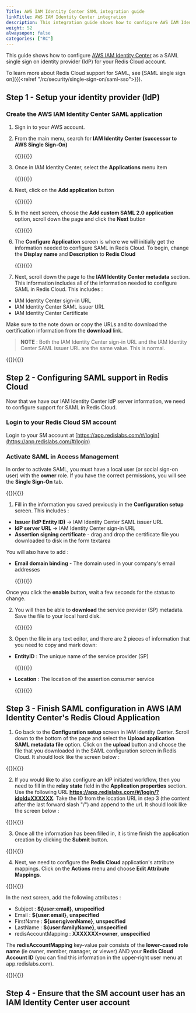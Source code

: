 ```yaml
---
Title: AWS IAM Identity Center SAML integration guide
linkTitle: AWS IAM Identity Center integration
description: This integration guide shows how to configure AWS IAM Identity Center as a SAML single sign on provider for your Redis Cloud account.
weight: 52
alwaysopen: false
categories: ["RC"]
---
```


This guide shows how to configure [AWS IAM Identity Center](https://aws.amazon.com/iam/identity-center/) as a SAML single sign on identity provider (IdP) for your Redis Cloud account.

To learn more about Redis Cloud support for SAML, see [SAML single sign on]({{<relref "/rc/security/single-sign-on/saml-sso">}}).

## Step 1 - Setup your identity provider (IdP)

### Create the AWS IAM Identity Center SAML application

1. Sign in to your AWS account.

2. From the main menu, search for **IAM Identity Center (successor to AWS Single Sign-On)**

    {{<image filename="images/rc/saml/aws_iam_identity_center_saml_1.png" alt="" >}}{{</image>}}

3. Once in IAM Identity Center, select the **Applications** menu item

   {{<image filename="images/rc/saml/aws_iam_identity_center_saml_2.png" alt="" >}}{{</image>}}

4. Next, click on the **Add application** button

   {{<image filename="images/rc/saml/aws_iam_identity_center_saml_3.png" alt="" >}}{{</image>}}

5. In the next screen, choose the **Add custom SAML 2.0 application** option, scroll down the page and click the **Next** button

   {{<image filename="images/rc/saml/aws_iam_identity_center_saml_4.png" alt="" >}}{{</image>}}

6. The **Configure Application** screen is where we will initially get the information needed to configure SAML in Redis Cloud. To begin, change the **Display name** and **Description** to **Redis Cloud**

   {{<image filename="images/rc/saml/aws_iam_identity_center_saml_5.png" alt="" >}}{{</image>}}

7. Next, scroll down the page to the **IAM Identity Center metadata** section. This information includes all of the information needed to configure SAML in Redis Cloud. This includes :

* IAM Identity Center sign-in URL
* IAM Identity Center SAML issuer URL
* IAM Identity Center Certificate

Make sure to the note down or copy the URLs and to download the certification information from the **download** link.

> **NOTE** : Both the IAM Identity Center sign-in URL and the IAM Identity Center SAML issuer URL are the same value. This is normal.

   {{<image filename="images/rc/saml/aws_iam_identity_center_saml_6.png" alt="" >}}{{</image>}}


## Step 2 - Configuring SAML support in Redis Cloud

Now that we have our IAM Identity Center IdP server information, we need to configure support for SAML in Redis Cloud.

### Login to your Redis Cloud SM account

Login to your SM account at [https://app.redislabs.com/#/login](https://app.redislabs.com/#/login)

### Activate SAML in Access Management

In order to activate SAML, you must have a local user (or social sign-on user) with the **owner** role. If you have the correct permissions, you will see the **Single Sign-On** tab.

{{<image filename="images/rc/saml/aws_iam_identity_center_saml_7.png" alt="" >}}{{</image>}}

1. Fill in the information you saved previously in the **Configuration setup** screen. This includes :

* **Issuer (IdP Entity ID)** -> IAM Identity Center SAML issuer URL
* **IdP server URL** -> IAM Identity Center sign-in URL
* **Assertion signing certificate** - drag and drop the certificate file you downloaded to disk in the form textarea

You will also have to add :

* **Email domain binding** - The domain used in your company's email addresses

  {{<image filename="images/rc/saml/aws_iam_identity_center_saml_8.png" alt="" >}}{{</image>}}

Once you click the **enable** button, wait a few seconds for the status to change.

2. You will then be able to **download** the service provider (SP) metadata. Save the file to your local hard disk.

   {{<image filename="images/rc/saml/aws_iam_identity_center_saml_9.png" alt="" >}}{{</image>}}

3. Open the file in any text editor, and there are 2 pieces of information that you need to copy and mark down:

* **EntityID** : The unique name of the service provider (SP)

  {{<image filename="images/rc/saml/sm_saml_4.png" alt="" >}}{{</image>}}

* **Location** : The location of the assertion consumer service

  {{<image filename="images/rc/saml/sm_saml_5.png" alt="" >}}{{</image>}}

## Step 3 - Finish SAML configuration in AWS IAM Identity Center's Redis Cloud Application

1. Go back to the **Configuration setup** screen in IAM identity Center. Scroll down to the bottom of the page and select the **Upload application SAML metadata file** option. Click on the **upload** button and choose the file that you downloaded in the SAML configuration screen in Redis Cloud. It should look like the screen below :

{{<image filename="images/rc/saml/aws_iam_identity_center_saml_10.png" alt="" >}}{{</image>}}

2. If you would like to also configure an IdP initiated workflow, then you need to fill in the **relay state** field in the **Application properties** section. Use the following URL **https://app.redislabs.com/#/login/?idpId=XXXXXX**. Take the ID from the location URL in step 3 (the content after the last forward slash "/") and append to the url. It should look like the screen below :

{{<image filename="images/rc/saml/aws_iam_identity_center_saml_11.png" alt="" >}}{{</image>}}

3. Once all the information has been filled in, it is time finish the application creation by clicking the **Submit** button.

{{<image filename="images/rc/saml/aws_iam_identity_center_saml_12.png" alt="" >}}{{</image>}}

4. Next, we need to configure the **Redis Cloud** application's attribute mappings. Click on the **Actions** menu and choose **Edit Attribute Mappings**. 

{{<image filename="images/rc/saml/aws_iam_identity_center_saml_13.png" alt="" >}}{{</image>}}   

In the next screen, add the following attributes :

* Subject : **${user:email}**, **unspecified**
* Email : **${user:email}**, **unspecified**
* FirstName : **${user:givenName}**, **unspecified**
* LastName : **${user:familyName}**, **unspecified**
* redisAccountMapping : **XXXXXXX=owner**, **unspecified**

The **redisAccountMapping** key-value pair consists of the **lower-cased role name** (ie owner, member, manager, or viewer) AND your **Redis Cloud Account ID** (you can find this information in the upper-right user menu at app.redislabs.com).

{{<image filename="images/rc/saml/aws_iam_identity_center_saml_14.png" alt="" >}}{{</image>}}

## Step 4 - Ensure that the SM account user has an IAM Identity Center user account


